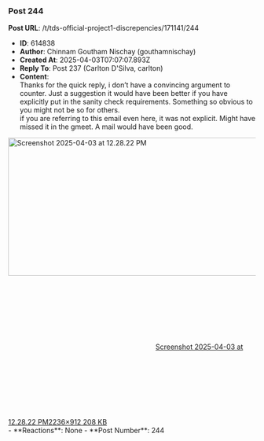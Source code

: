 ### Post 244
**Post URL**: /t/tds-official-project1-discrepencies/171141/244
- **ID**: 614838
- **Author**: Chinnam Goutham Nischay (gouthamnischay)
- **Created At**: 2025-04-03T07:07:07.893Z
- **Reply To**: Post 237 (Carlton D'Silva, carlton)
- **Content**:  
  Thanks for the quick reply, i don’t have a convincing argument to counter. Just a suggestion it would have been better if you have explicitly put in the sanity check requirements. Something so obvious to you might not be so for others.<br>
if you are referring to this email even here, it was not explicit. Might have missed it in the gmeet. A mail would have been good.
<div class="lightbox-wrapper"><a class="lightbox" href="https://europe1.discourse-cdn.com/flex013/uploads/iitm/original/3X/a/d/ad091bfbf1e7642fa941a72ce2d527fac1e26dd8.png" data-download-href="/uploads/short-url/oGK7nrhrkpLKwup6YAJn9UiNs8w.png?dl=1" title="Screenshot 2025-04-03 at 12.28.22 PM" rel="noopener nofollow ugc"><img src="https://europe1.discourse-cdn.com/flex013/uploads/iitm/optimized/3X/a/d/ad091bfbf1e7642fa941a72ce2d527fac1e26dd8_2_690x281.png" alt="Screenshot 2025-04-03 at 12.28.22 PM" data-base62-sha1="oGK7nrhrkpLKwup6YAJn9UiNs8w" width="690" height="281" srcset="https://europe1.discourse-cdn.com/flex013/uploads/iitm/optimized/3X/a/d/ad091bfbf1e7642fa941a72ce2d527fac1e26dd8_2_690x281.png, https://europe1.discourse-cdn.com/flex013/uploads/iitm/optimized/3X/a/d/ad091bfbf1e7642fa941a72ce2d527fac1e26dd8_2_1035x421.png 1.5x, https://europe1.discourse-cdn.com/flex013/uploads/iitm/optimized/3X/a/d/ad091bfbf1e7642fa941a72ce2d527fac1e26dd8_2_1380x562.png 2x" data-dominant-color="F5F5F6"><div class="meta"><svg class="fa d-icon d-icon-far-image svg-icon" aria-hidden="true"><use href="#far-image"></use></svg><span class="filename">Screenshot 2025-04-03 at 12.28.22 PM</span><span class="informations">2236×912 208 KB</span><svg class="fa d-icon d-icon-discourse-expand svg-icon" aria-hidden="true"><use href="#discourse-expand"></use></svg></div></a></div>
- **Reactions**: None
- **Post Number**: 244

